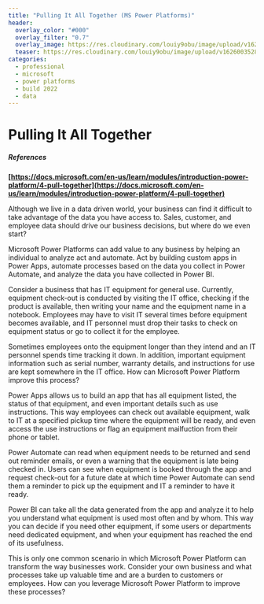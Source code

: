 ```yaml
---
title: "Pulling It All Together (MS Power Platforms)"
header:
  overlay_color: "#000"
  overlay_filter: "0.7"
  overlay_image: https://res.cloudinary.com/louiy9obu/image/upload/v1626002590/letisias_projects_fjlv67.png
  teaser: https://res.cloudinary.com/louiy9obu/image/upload/v1626003528/500x300projects_dbt5xc.png
categories:
  - professional
  - microsoft
  - power platforms
  - build 2022
  - data
---
```


# Pulling It All Together

##### References

**[https://docs.microsoft.com/en-us/learn/modules/introduction-power-platform/4-pull-together](https://docs.microsoft.com/en-us/learn/modules/introduction-power-platform/4-pull-together)**

Although we live in a data driven world, your business can find it difficult to take advantage of the data you have access to. Sales, customer, and employee data should drive our business decisions, but where do we even start?

Microsoft Power Platforms can add value to any business by helping an individual to analyze act and automate. Act by building custom apps in Power Apps, automate processes based on the data you collect in Power Automate, and analyze the data you have collected in Power BI.

Consider a business that has IT equipment for general use. Currently, equipment check-out is conducted by visiting the IT office, checking if the product is available, then writing your name and the equipment name in a notebook. Employees may have to visit IT several times before equipment becomes available, and IT personnel must drop their tasks to check on equipment status or go to collect it for the employee.

Sometimes employees onto the equipment longer than they intend and an IT personnel spends time tracking it down. In addition, important equipment information such as serial number, warranty details, and instructions for use are kept somewhere in the IT office. How can Microsoft Power Platform improve this process? 

Power Apps allows us to build an app that has all equipment listed, the status of that equipment, and even important details such as use instructions. This way employees can check out available equipment, walk to IT at a specified pickup time where the equipment will be ready, and even access the use instructions or flag an equipment mailfuction from their phone or tablet.

Power Automate can read when equipment needs to be returned and send out reminder emails, or even a warning that the equipment is late being checked in. Users can see when equipment is booked through the app and request check-out for a future date at which time Power Automate can send them a reminder to pick up the equipment and IT a reminder to have it ready.

Power BI can take all the data generated from the app and analyze it to help you understand what equipment is used most often and by whom. This way you can decide if you need other equipment, if some users or departments need dedicated equipment, and when your equipment has reached the end of its usefulness.

This is only one common scenario in which Microsoft Power Platform can transform the way businesses work. Consider your own business and what processes take up valuable time and are a burden to customers or employees. How can you leverage Microsoft Power Platform to improve these processes?
